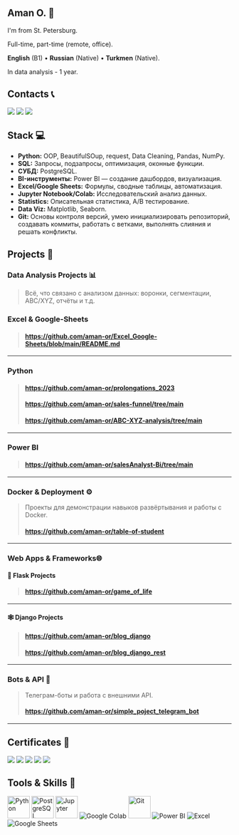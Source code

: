 ## Aman O. 👋
I'm from St. Petersburg.

Full-time, part-time (remote, office).

**English** (B1) • **Russian** (Native) • **Turkmen** (Native).

In data analysis - 1 year.

## Contacts 📞 
<p align="left">
    <a href="https://t.me/amanaliyya"><img src="https://img.shields.io/badge/Telegram-2CA5E0?style=for-the-badge&logo=telegram&logoColor=white"/></a>
    <a href="https://www.linkedin.com/in/amanaliyya/"><img src="https://img.shields.io/badge/LinkedIn-0077B5?style=for-the-badge&logo=linkedin&logoColor=white"/></a>
    <a href="mailto:uragan2462@gmail.com"><img src="https://img.shields.io/badge/Gmail-D14836?style=for-the-badge&logo=gmail&logoColor=white"/></a>
</p>

## Stack 💻

- **Python:** OOP, BeautifulSOup, request, Data Cleaning, Pandas, NumPy.
- **SQL:** Запросы, подзапросы, оптимизация, оконные функции.
- **СУБД:** PostgreSQL.
- **BI-инструменты:** Power BI — создание дашбордов, визуализация.
- **Excel/Google Sheets:** Формулы, сводные таблицы, автоматизация.
- **Jupyter Notebook/Colab:** Исследовательский анализ данных.
- **Statistics:** Описательная статистика, A/B тестирование.
- **Data Viz:** Matplotlib, Seaborn.
- **Git:** Основы контроля версий, умею инициализировать репозиторий, создавать коммиты, работать с ветками, выполнять слияния и решать конфликты.

## Projects 📂

### Data Analysis Projects 📊
> Всё, что связано с анализом данных: воронки, сегментации, ABC/XYZ, отчёты и т.д.

### Excel & Google-Sheets
> #### https://github.com/aman-or/Excel_Google-Sheets/blob/main/README.md
-------------------------------------------------------------------------
### Python
> #### https://github.com/aman-or/prolongations_2023
> #### https://github.com/aman-or/sales-funnel/tree/main
> #### https://github.com/aman-or/ABC-XYZ-analysis/tree/main
-------------------------------------------------------------------------
### Power BI
> #### https://github.com/aman-or/salesAnalyst-Bi/tree/main
-------------------------------------------------------------------------
### Docker & Deployment ⚙️
> Проекты для демонстрации навыков развёртывания и работы с Docker.
> #### https://github.com/aman-or/table-of-student
-------------------------------------------------------------------------
### Web Apps & Frameworks🌐
#### 🐍 Flask Projects
> #### https://github.com/aman-or/game_of_life
-------------------------------------------------------------------------
#### 🕸️ Django Projects
> #### https://github.com/aman-or/blog_django
> #### https://github.com/aman-or/blog_django_rest
-------------------------------------------------------------------------
### Bots & API 🤖
> Телеграм-боты и работа с внешними API.
> #### https://github.com/aman-or/simple_poject_telegram_bot
-------------------------------------------------------------------------

## Certificates 📜
<p align="left">
   <a href="https://stepik.org/cert/2224980"><img src="https://img.shields.io/badge/Stepik.org-black?style=for-the-badge&logo=stepik"/></a>
   <a href="https://stepik.org/cert/2310629"><img src="https://img.shields.io/badge/Stepik.org-black?style=for-the-badge&logo=stepik"/></a>
   <a href="https://stepik.org/cert/2623464"><img src="https://img.shields.io/badge/Stepik.org-black?style=for-the-badge&logo=stepik"/></a>
   <a href="https://stepik.org/cert/2354846"><img src="https://img.shields.io/badge/Stepik.org-black?style=for-the-badge&logo=stepik"/></a>
   <a href="https://education.vk.company/curriculum/certificates/download/56961/d29b306c-df72-456c-baa4-0d352ec382e9/"><img src="https://img.shields.io/badge/ВКонтакте-blue?style=for-the-badge&logo=vk&logoColor=white"/></a>
</p>

## Tools & Skills 🧰
<p align="left"> 
  <img src="https://cdn.jsdelivr.net/gh/devicons/devicon/icons/python/python-original.svg" width="50" height="50" alt="Python"/>
  <img src="https://cdn.jsdelivr.net/gh/devicons/devicon/icons/postgresql/postgresql-original.svg" width="50" height="50" alt="PostgreSQL"/>
  <img src="https://cdn.jsdelivr.net/gh/devicons/devicon/icons/jupyter/jupyter-original.svg" width="50" height="50" alt="Jupyter"/>
  <img src="https://img.icons8.com/color/50/000000/google-colab.png" alt="Google Colab"/>
  <img src="https://cdn.jsdelivr.net/gh/devicons/devicon/icons/git/git-original.svg" width="50" height="50" alt="Git"/>
  <img src="https://img.icons8.com/color/50/000000/power-bi.png" alt="Power BI"/>
  <img src="https://img.icons8.com/color/50/000000/microsoft-excel-2019--v1.png" alt="Excel"/>
  <img src="https://img.icons8.com/color/50/000000/google-sheets.png" alt="Google Sheets"/>
</p>
